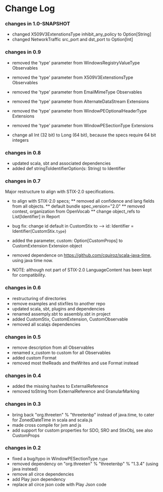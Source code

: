 Change Log
==========

### changes in 1.0-SNAPSHOT

* changed X509V3ExtenstionsType inhibit_any_policy to Option[String]
* changed NetworkTraffic src_port and dst_port to Option[Int]


### changes in 0.9

* removed the 'type' parameter from WindowsRegistryValueType Observables
* removed the 'type' parameter from X509V3ExtenstionsType Observables
* removed the 'type' parameter from EmailMimeType Observables

* removed the 'type' parameter from AlternateDataStream Extensions
* removed the 'type' parameter from WindowPEOptionalHeaderType Extensions
* removed the 'type' parameter from WindowPESectionType Extensions

* change all Int (32 bit) to Long (64 bit), because the specs require 64 bit integers

### changes in 0.8

* updated scala, sbt and associated dependencies
* added def stringToIdentifierOption(s: String) to Identifier

### changes in 0.7
Major restructure to align with STIX-2.0 specifications.
 
* to align with STIX-2.0 specs; 
** removed all confidence and lang fields from all objects.
** default bundle spec_version="2.0"
** removed contest, organization from OpenVocab
** change object_refs to List[Identifier] in Report

* bug fix: change id default in CustomStix to --> id: Identifier = Identifier(CustomStix.`type`) 
* added the parameter, custom: Option[CustomProps] to CustomExtension Extension object
* removed dependence on https://github.com/cquiroz/scala-java-time, using java time now.

* NOTE: although not part of STIX-2.0 LanguageContent has been kept for compatibility.


### changes in 0.6

* restructuring of directories
* remove examples and stixfiles to another repo
* updated scala, sbt, plugins and dependencies 
* renamed assemply.sbt to assembly.sbt in project
* added CustomStix, CustomExtension, CustomObservable
* removed all scalajs dependencies


### changes in 0.5

* remove description from all Observables
* renamed x_custom to custom for all Observables
* added custom Format
* removed most theReads and theWrites and use Format instead

### changes in 0.4  

* added the missing hashes to ExternalReference
* removed toString from ExternalReference and GranularMarking

### changes in 0.3  

* bring back "org.threeten" % "threetenbp" instead of java.time, to cater for ZonedDateTime in scala and scala.js
* made cross compile for jvm and js
* add support for custom properties for SDO, SRO and StixObj, see also CustomProps

### changes in 0.2

* fixed a bug/typo in WindowPESectionType.`type`
* removed dependency on "org.threeten" % "threetenbp" % "1.3.4" (using java instead)
* remove all circe dependencies 
* add Play json dependency
* replace all circe json code with Play Json code

 

